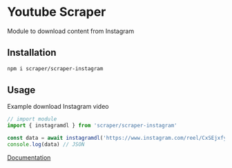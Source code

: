 # Youtube Scraper
Module to download content from Instagram

## Installation
```sh
npm i scraper/scraper-instagram
```

## Usage 
Example download Instagram video
```ts
// import module
import { instagramdl } from 'scraper/scraper-instagram'

const data = await instagramdl('https://www.instagram.com/reel/CxSEjxfyJtN')
console.log(data) // JSON
```
[Documentation](https://ReyEndymion.github.io/scraper/modules/_ReyEndymion_scraper_instagram.html)